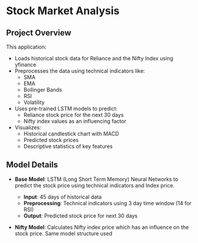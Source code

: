 
# Stock Market Analysis

## Project Overview

This application:

- Loads historical stock data for Reliance and the Nifty Index using yfinance
- Preprocesses the data using technical indicators like:
  - SMA
  - EMA
  - Bollinger Bands
  - RSI
  - Volatility
- Uses pre-trained LSTM models to predict:
  - Reliance stock price for the next 30 days
  - Nifty index values as an influencing factor
- Visualizes:
  - Historical candlestick chart with MACD
  - Predicted stock prices
  - Descriptive statistics of key features

## Model Details

- **Base Model**: LSTM (Long Short Term Memory) Neural Networks to predict the stock price using technical indicators and Index price.
  - **Input**: 45 days of historical data
  - **Preprocessing**: Technical indicators using 3 day time window (14 for RSI)
  - **Output**: Predicted stock price for next 30 days

- **Nifty Model**: Calculates Nifty index price which has an influence on the stock price. Same model structure used

